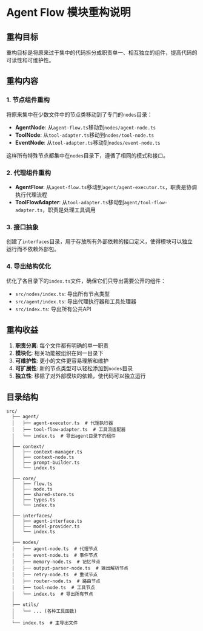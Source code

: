 # Agent Flow 模块重构说明

## 重构目标

重构目标是将原来过于集中的代码拆分成职责单一、相互独立的组件，提高代码的可读性和可维护性。

## 重构内容

### 1. 节点组件重构

将原来集中在少数文件中的节点类移动到了专门的`nodes`目录：

- **AgentNode**: 从`agent-flow.ts`移动到`nodes/agent-node.ts`
- **ToolNode**: 从`tool-adapter.ts`移动到`nodes/tool-node.ts`
- **EventNode**: 从`tool-adapter.ts`移动到`nodes/event-node.ts`

这样所有特殊节点都集中在`nodes`目录下，遵循了相同的模式和接口。

### 2. 代理组件重构

- **AgentFlow**: 从`agent-flow.ts`移动到`agent/agent-executor.ts`，职责是协调执行代理流程
- **ToolFlowAdapter**: 从`tool-adapter.ts`移动到`agent/tool-flow-adapter.ts`，职责是处理工具调用

### 3. 接口抽象

创建了`interfaces`目录，用于存放所有外部依赖的接口定义，使得模块可以独立运行而不依赖外部包。

### 4. 导出结构优化

优化了各目录下的`index.ts`文件，确保它们只导出需要公开的组件：

- `src/nodes/index.ts`: 导出所有节点类型
- `src/agent/index.ts`: 导出代理执行器和工具处理器
- `src/index.ts`: 导出所有公共API

## 重构收益

1. **职责分离**: 每个文件都有明确的单一职责
2. **模块化**: 相关功能被组织在同一目录下
3. **可维护性**: 更小的文件更容易理解和维护
4. **可扩展性**: 新的节点类型可以轻松添加到`nodes`目录
5. **独立性**: 移除了对外部模块的依赖，使代码可以独立运行

## 目录结构

```
src/
  ├── agent/
  │   ├── agent-executor.ts  # 代理执行器
  │   ├── tool-flow-adapter.ts  # 工具流适配器
  │   └── index.ts  # 导出agent目录下的组件
  │
  ├── context/
  │   ├── context-manager.ts
  │   ├── context-node.ts
  │   ├── prompt-builder.ts
  │   └── index.ts
  │
  ├── core/
  │   ├── flow.ts
  │   ├── node.ts
  │   ├── shared-store.ts
  │   ├── types.ts
  │   └── index.ts
  │
  ├── interfaces/
  │   ├── agent-interface.ts
  │   ├── model-provider.ts
  │   └── index.ts
  │
  ├── nodes/
  │   ├── agent-node.ts  # 代理节点
  │   ├── event-node.ts  # 事件节点
  │   ├── memory-node.ts  # 记忆节点
  │   ├── output-parser-node.ts  # 输出解析节点
  │   ├── retry-node.ts  # 重试节点
  │   ├── router-node.ts  # 路由节点
  │   ├── tool-node.ts  # 工具节点
  │   └── index.ts  # 导出所有节点
  │
  ├── utils/
  │   └── ... (各种工具函数)
  │
  └── index.ts  # 主导出文件
```
